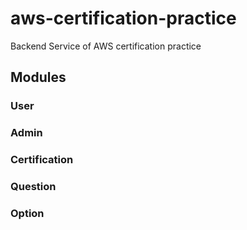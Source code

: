 # aws-certification-practice
Backend Service of AWS certification practice

## Modules

### User

### Admin

### Certification

### Question

### Option


